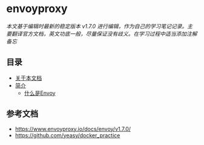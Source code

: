 # envoyproxy

*本文基于编辑时最新的稳定版本 v1.7.0 进行编辑，作为自己的学习笔记记录。主要翻译官方文档，英文功底一般，尽量保证没有歧义。在学习过程中适当添加注解备忘*

## 目录
* [关于本文档](about/about_the_documentation.md)
* [简介](introduction/introduction.md)
    * [什么是Envoy]()

## 参考文档
* https://www.envoyproxy.io/docs/envoy/v1.7.0/
* https://github.com/yeasy/docker_practice
